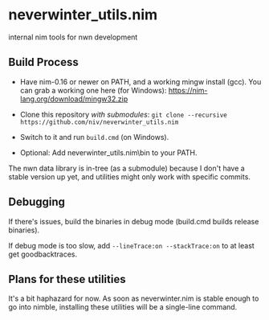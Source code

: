 # neverwinter_utils.nim
internal nim tools for nwn development

## Build Process

* Have nim-0.16 or newer on PATH, and a working mingw install (gcc). You can
  grab a working one here (for Windows): https://nim-lang.org/download/mingw32.zip

* Clone this repository *with submodules*:
  `git clone --recursive https://github.com/niv/neverwinter_utils.nim`

* Switch to it and run `build.cmd` (on Windows).

* Optional: Add neverwinter_utils.nim\bin to your PATH.

The nwn data library is in-tree (as a submodule) because I don't have a stable
version up yet, and utilities might only work with specific commits.

## Debugging

If there's issues, build the binaries in debug mode (build.cmd builds release
binaries).

If debug mode is too slow, add `--lineTrace:on --stackTrace:on` to at least
get goodbacktraces.

## Plans for these utilities

It's a bit haphazard for now.  As soon as neverwinter.nim is stable enough
to go into nimble, installing these utilities will be a single-line command.

